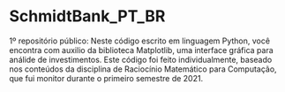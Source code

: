 # SchmidtBank_PT_BR
 1º repositório público: Neste código escrito em linguagem Python, você encontra com auxilio da biblioteca Matplotlib, uma interface gráfica para análide de investimentos.
 Este código foi feito individualmente, baseado nos conteúdos da disciplina de Raciocínio Matemático para Computação, que fui monitor durante o primeiro semestre de 2021. 
